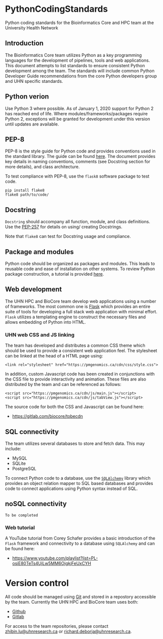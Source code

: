 # PythonCodingStandards
Python coding standards for the Bioinformatics Core and HPC team at the
University Health Network


## Introduction
The Bioinformatics Core team utilizes Python as a key programming languages for
the development of pipelines, tools and web applications.  This document
attempts to list standards to ensure consistent Python development among the
team.  The standards will include common Python Developer Guide recommendations
from the core Python developers group and UHN specific standards.


## Python verion
Use Python 3 where possible.  As of January 1, 2020 support for Python 2 has
reached end of life.  Where modules/frameworks/packages require Python 2,
exceptions will be granted for development under this version until updates
are available.


## PEP-8
PEP-8 is the style guide for Python code and provides conventions used in the
standard library.  The guide can be found [here](https://www.python.org/dev/peps/pep-0008/).
The document provides key details in naming conventions, comments (see
Docstring section for more details), and class architecture.

To test compliance with PEP-8, use the `flask8` software package to test code.

```
pip install flake8
flake8 path/to/code/
```


## Docstring
`Docstring` should accompany all function, module, and class definitions.  Use
the [PEP-257](https://www.python.org/dev/peps/pep-0257/) for details on using/
creating Docstrings.

Note that `flake8` can test for Docstring usage and compliance.


## Package and modules
Python code should be organized as packages and modules.  This leads to reusable
code and ease of installation on other systems.  To review Python package
construction, a tutorial is provided [here](https://packaging.python.org/tutorials/packaging-projects/).


## Web development
The UHN HPC and BioCore team develop web applications using a number of
frameworks.  The most common one is [Flask](http://flask.palletsprojects.com/en/1.1.x/)
which provides an entire suite of tools for developing a full stack web
application with minimal effort.  `Flask` utilizes a templating engine to
construct the necessary files and allows embedding of Python into HTML.


### UHN web CSS and JS linking
The team has developed and distributes a common CSS theme which should be used
to provide a consistent web application feel.  The stylesheet can be linked
at the head of a HTML page using:
```
<link rel="stylesheet" href="https://pmgenomics.ca/cdn/css/style.css">
```

In addition, custom Javascript code has been created in conjunctions with the
CSS file to provide interactivity and animation.  These files are also
distributed by the team and can be referenced as follows:
```
<script src="https://pmgenomics.ca/cdn/js/main.js"></script>
<script src="https://pmgenomics.ca/cdn/js/tabView.js"></script>
```

The source code for both the CSS and Javascript can be found here:
* <https://gitlab.com/biocore/tobecdn>


## SQL connectivity
The team utilizes several databases to store and fetch data.  This may include:
* MySQL
* SQLite
* PostgreSQL

To connect Python code to a database, use the [`SQLAlchemy`](https://www.sqlalchemy.org) library which
provides an object relation mapper to SQL based databases and provides code
to connect applications using Python syntax instead of SQL.


## noSQL connectivity
`To be completed`


### Web tutorial
A YouTube tutorial from Corey Schafer provides a basic introduction of the
`Flask` framework and connectivity to a database using `SQLAlchemy` and
can be found here:
* <https://www.youtube.com/playlist?list=PL-osiE80TeTs4UjLw5MM6OjgkjFeUxCYH>


# Version control
All code should be managed using [Git](https://git-scm.com) and stored in a
repostory accessible by the team.  Currently the UHN HPC and BioCore team
uses both:
* [Github](https://github.com/bio-core)
* [Gitlab](https://gitlab.com/biocore)

For access to the team repositories, please contact <zhibin.lu@uhnresearch.ca> or
<richard.deborja@uhnresearch.ca>.


